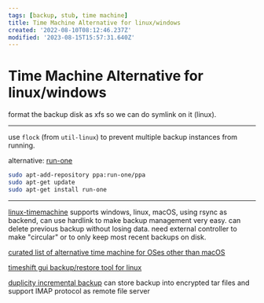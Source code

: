 ```yaml
---
tags: [backup, stub, time machine]
title: Time Machine Alternative for linux/windows
created: '2022-08-10T08:12:46.237Z'
modified: '2023-08-15T15:57:31.640Z'
---
```


# Time Machine Alternative for linux/windows

format the backup disk as xfs so we can do symlink on it (linux).

----

use `flock` (from `util-linux`) to prevent multiple backup instances from running.

alternative: [run-one](https://blog.dustinkirkland.com/2011/02/introducing-run-one-and-run-this-one.html)

```bash
sudo apt-add-repository ppa:run-one/ppa
sudo apt-get update
sudo apt-get install run-one
```

----

[linux-timemachine](https://github.com/cytopia/linux-timemachine#star-features) supports windows, linux, macOS, using rsync as backend, can use hardlink to make backup management very easy. can delete previous backup without losing data. need external controller to make "circular" or to only keep most recent backups on disk.

[curated list of alternative time machine for OSes other than macOS](https://alternativeto.net/software/time-machine/?platform=linux&p=2)

[timeshift gui backup/restore tool for linux](https://alternativeto.net/software/timeshift/about/)

[duplicity incremental backup](https://duplicity.gitlab.io/) can store backup into encrypted tar files and support IMAP protocol as remote file server


